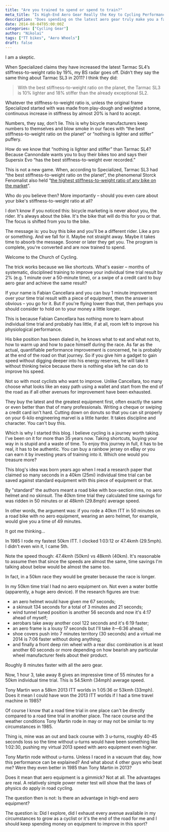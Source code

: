 ```yaml
---
title: "Are you trained to spend or spend to train?"
meta_title: "Is High-End Aero Gear Really the Key to Cycling Performance?"
description: "Does spending on the latest aero gear truly make you a faster cyclist? A skeptical look at marketing claims, ‘stiffness-to-weight’ ratios, and the real journey to improvement. Discover why the pursuit of authentic cycling performance often goes beyond the equipment."
date: 2014-08-04T05:00:00Z
categories: ["Cycling Gear"]
author: "Nikolai"
tags: ["TT bikes", "Aero Wheels"]
draft: false
---
```


I am a skeptic. 

When Specialized claims they have increased the latest Tarmac SL4’s stiffness-to-weight ratio by 19%, my BS radar goes off. Didn’t they say the same thing about Tarmac SL3 in 2011? I think they did:

> With the best stiffness-to-weight ratio on the planet, the Tarmac SL3 is 10% lighter and 18% stiffer than the already exceptional SL2.

Whatever the stiffness-to-weight ratio is, unless the original frame Specialized started with was made from play-dough and weighted a tonne, continuous increase in stiffness by almost 20% is hard to accept.

Numbers, they say, don’t lie. This is why bicycle manufacturers keep numbers to themselves and blow smoke in our faces with “the best stiffness-to-weight ratio on the planet” or “nothing is lighter and stiffer” puffery.

How do we know that “nothing is lighter and stiffer” than Tarmac SL4? Because Cannondale wants you to buy their bikes too and says their Supersix Evo “has the best stiffness-to-weight ever recorded.”

This is not a new game. When, according to Specialized, Tarmac SL3 had “the best stiffness-to-weight ratio on the planet”, the phenomenal Storck Fenomalist also held “[the highest stiffness-to-weight ratio of any bike on the market](http://www.competitivecyclist.com/storck-fenomalist)”.

Who do you believe then? More importantly – should you even care about your bike's stiffness-to-weight ratio at all?

I don't know if you noticed this: bicycle marketing is never about you, the rider. It's always about the bike. It's the bike that will do this for you or that. The focus is shifted from you to the bike.

The message is: you buy this bike and you'll be a different rider. Like a pro or something. And we fall for it. Maybe not straight away. Maybe it takes time to absorb the message. Sooner or later they get you. The program is complete, you're converted and are now trained to spend. 

Welcome to the Church of Cycling. 

The trick works because we like shortcuts. What's easier – months of systematic, disciplined training to improve your individual time trial result by 2% (e.g. 1 minute over a 50-minute time), or a swipe of a credit card to buy aero gear and achieve the same result?

If your name is Fabian Cancellara and you can buy 1 minute improvement over your time trial result with a piece of equipment, then the answer is obvious – you go for it. But if you're flying lower than that, then perhaps you should consider to hold on to your money a little longer. 

This is because Fabian Cancellara has nothing more to learn about individual time trial and probably has little, if at all, room left to improve his physiological performance. 

His bike position has been dialed in, he knows what to eat and what not to, how to warm up and how to pace himself during the race. As far as the actual, quantifiable performance improvement is concerned, he is probably at the end of the road on that journey. So if you give him a gadget to gain speed without digging deeper into his energy reserves, he will take it without thinking twice because there is nothing else left he can do to improve his speed.

Not so with most cyclists who want to improve. Unlike Cancellara, too many choose what looks like an easy path using a wallet and start from the end of the road as if all other avenues for improvement have been exhausted. 

They buy the latest and the greatest equipment first, often exactly the same or even better than that of many professionals. Writing a cheque or swiping a credit card isn't hard. Cutting down on donuts so that you can sit properly on your 6-kilo engineering marvel is a little harder. It takes discipline and character. You can't buy this.

Which is why I started this blog. I believe cycling is a journey worth taking. I've been on it for more than 35 years now. Taking shortcuts, buying your way in is stupid and a waste of time. To enjoy this journey in full, it has to be real, it has to be authentic. You can buy a rainbow jersey on eBay or you can earn it by investing years of training into it. Which one would you treasure more?

This blog's idea was born years ago when I read a research paper that claimed so many seconds in a 40km (25mi) individual time trial can be saved against standard equipment with this piece of equipment or that. 

By "standard" the authors meant a road bike with box-section rims, no aero helmet and no skinsuit. The 40km time trial they calculated time savings for was ridden in 50 minutes or at 48kmh (29.8mph) average speed. 

In other words, the argument was: if you rode a 40km ITT in 50 minutes on a road bike with no aero equipment, wearing an aero helmet, for example, would give you a time of 49 minutes. 

It got me thinking...

In 1985 I rode my fastest 50km ITT. I clocked 1:03:12 or 47.4kmh (29.5mph). I didn't even win it, I came 5th. 

Note the speed though: 47.4kmh (50km) vs 48kmh (40km). It's reasonable to assume then that since the speeds are almost the same, time savings I'm talking about below would be almost the same too. 

In fact, in a 50km race they would be greater because the race is longer. 

In my 50km time trial I had no aero equipment on. Not even a water bottle (apparently, a huge aero device). If the research figures are true:

- an aero helmet would have given me 67 seconds;
- a skinsuit 134 seconds for a total of 3 minutes and 21 seconds;
- wind tunnel tuned position is another 56 seconds and now it's 4:17 ahead of myself;
- aerobars take away another cool 122 seconds and it's 6:19 faster;
- an aero frame is a lousy 17 seconds but I'll take it—6:36 ahead;
- shoe covers push into 7 minutes territory (30 seconds) and a virtual me 2014 is 7:06 faster without doing anything;
- and finally a front deep rim wheel with a rear disc combination is at least another 60 seconds or more depending on how bearish any particular wheel manufacturer feels about their product. 

Roughly 8 minutes faster with all the aero gear.

Now, 1 hour 3, take away 8 gives an impressive time of 55 minutes for a 50km individual time trial. This is 54.5kmh (34mph) average speed. 

Tony Martin won a 58km 2013 ITT worlds in 1:05:36 or 53kmh (33mph). Does it mean I could have won the 2013 ITT worlds if I had a time travel machine in 1985?

Of course I know that a road time trial in one place can't be directly compared to a road time trial in another place. The race course and the weather conditions Tony Martin rode in may or may not be similar to my circumstances in 1985. 

Thing is, mine was an out and back course with 3 u-turns, roughly 40-45 seconds loss so the time without u-turns would have been something like 1:02:30, pushing my virtual 2013 speed with aero equipment even higher. 

Tony Martin rode without u-turns. Unless I raced in a vacuum that day, how this performance can be explained? And what about 4 other guys who beat me? Were they even better in 1985 than Tony Martin in 2013? 

Does it mean that aero equipment is a gimmick? Not at all. The advantages are real. A relatively simple power meter test will show that the laws of physics do apply in road cycling. 

The question then is not: Is there an advantage in high-end aero equipment? 

The question is: Did I explore, did I exhaust every avenue available in my circumstances to grow as a cyclist or it's the end of the road for me and I should keep spending money on equipment to improve in this sport?
